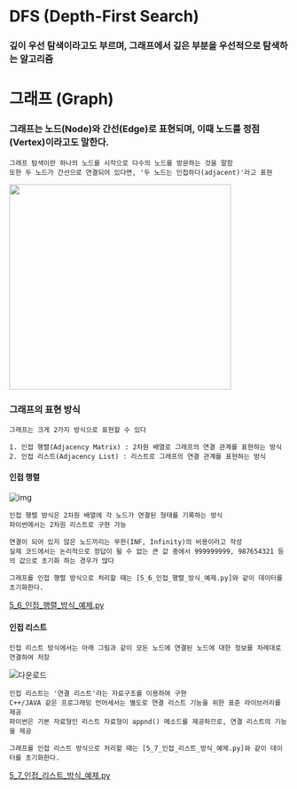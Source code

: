 # DFS (Depth-First Search)

### 깊이 우선 탐색이라고도 부르며, 그래프에서 깊은 부분을 우선적으로 탐색하는 알고리즘



# 그래프 (Graph)

### 그래프는 노드(Node)와 간선(Edge)로 표현되며, 이때 노드를 정점(Vertex)이라고도 말한다.

    그래프 탐색이란 하나의 노드를 시작으로 다수의 노드를 방문하는 것을 말함
    또한 두 노드가 간선으로 연결되어 있다면, '두 노드는 인접하다(adjacent)'라고 표현

<img src="https://user-images.githubusercontent.com/30036777/103998102-1661d800-51df-11eb-81f7-c83f9dd1f7d4.png" width="400" height="370"></img>


### 그래프의 표현 방식

    그래프는 크게 2가지 방식으로 표현할 수 있다

    1. 인접 행렬(Adjacency Matrix) : 2차원 배열로 그래프의 연결 관계를 표현하는 방식
    2. 인접 리스트(Adjacency List) : 리스트로 그래프의 연결 관계를 표현하는 방식

#### 인접 행렬

![img](https://user-images.githubusercontent.com/30036777/104000007-fcc19000-51e0-11eb-8dae-d04b77d63898.png)


    인접 행렬 방식은 2차원 배열에 각 노드가 연결된 형태를 기록하는 방식
    파이썬에서는 2차원 리스트로 구현 가능
    
    연결이 되어 있지 않은 노드끼리는 무한(INF, Infinity)의 비용이라고 작성
    실제 코드에서는 논리적으로 정답이 될 수 없는 큰 값 중에서 999999999, 987654321 등의 값으로 초기화 하는 경우가 많다

    그래프를 인접 행렬 방식으로 처리할 때는 [5_6_인접_행렬_방식_예제.py]와 같이 데이터를 초기화한다.

[5_6_인접_행렬_방식_예제.py](https://github.com/SeoHyungjun/Coding_Test/blob/master/%EC%9D%B4%EA%B2%83%EC%9D%B4%EC%BD%94%EB%94%A9%ED%85%8C%EC%8A%A4%ED%8A%B8%EB%8B%A4/ch5.DFS_BFS/2_%ED%83%90%EC%83%89_%EC%95%8C%EA%B3%A0%EB%A6%AC%EC%A6%98_DFS_BFS/5_6_%EC%9D%B8%EC%A0%91_%ED%96%89%EB%A0%AC_%EB%B0%A9%EC%8B%9D_%EC%98%88%EC%A0%9C.py)

#### 인접 리스트

    인접 리스트 방식에서는 아래 그림과 같이 모든 노드에 연결된 노드에 대한 정보를 차례대로 연결하여 저장

![다운로드](https://user-images.githubusercontent.com/30036777/104000213-43af8580-51e1-11eb-9bff-0b7b953270a4.png)

    인접 리스트는 '연결 리스트'라는 자료구조를 이용하여 구현
    C++/JAVA 같은 프로그래밍 언어세서는 별도로 연결 리스트 기능을 위한 표준 라이브러리를 제공
    파이썬은 기본 자료형인 리스트 자료형이 appnd() 메소드를 제공하므로, 연결 리스트의 기능을 제공

    그래프를 인접 리스트 방식으로 처리할 때는 [5_7_인접_리스트_방식_예제.py]와 같이 데이터를 초기화한다.

[5_7_인접_리스트_방식_예제.py](https://github.com/SeoHyungjun/Coding_Test/blob/master/%EC%9D%B4%EA%B2%83%EC%9D%B4%EC%BD%94%EB%94%A9%ED%85%8C%EC%8A%A4%ED%8A%B8%EB%8B%A4/ch5.DFS_BFS/2_%ED%83%90%EC%83%89_%EC%95%8C%EA%B3%A0%EB%A6%AC%EC%A6%98_DFS_BFS/5_7_%EC%9D%B8%EC%A0%91_%EB%A6%AC%EC%8A%A4%ED%8A%B8_%EB%B0%A9%EC%8B%9D_%EC%98%88%EC%A0%9C.py) 